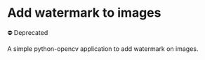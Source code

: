 # Add watermark to images

⛔️ Deprecated

A simple python-opencv application to add watermark on images.
